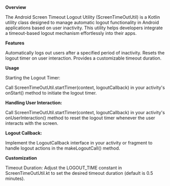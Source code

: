 **Overview**

The Android Screen Timeout Logout Utility (ScreenTimeOutUtil) is a Kotlin utility class designed to manage automatic logout functionality in Android applications based on user inactivity. This utility helps developers integrate a timeout-based logout mechanism effortlessly into their apps.

**Features**

Automatically logs out users after a specified period of inactivity.
Resets the logout timer on user interaction.
Provides a customizable timeout duration.

**Usage**

Starting the Logout Timer:

Call ScreenTimeOutUtil.startTimer(context, logoutCallback) in your activity's onStart() method to initiate the logout timer.

**Handling User Interaction:**

Call ScreenTimeOutUtil.startTimer(context, logoutCallback) in your activity's onUserInteraction() method to reset the logout timer whenever the user interacts with the screen.

**Logout Callback:**

Implement the LogoutCallback interface in your activity or fragment to handle logout actions in the makeLogoutCall() method.

**Customization**

Timeout Duration: Adjust the LOGOUT_TIME constant in ScreenTimeOutUtil.kt to set the desired timeout duration (default is 0.5 minutes).
